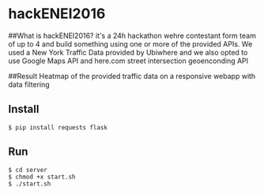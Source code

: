 # hackENEI2016

##What is hackENEI2016?
it's a 24h hackathon wehre contestant form team of up to 4 and build something using one or more of the provided APIs.
We used a New York Traffic Data provided by Ubiwhere and we also opted to use Google Maps API and here.com street intersection geoenconding API

##Result
Heatmap of the provided traffic data on a responsive webapp with data filtering

## Install

```
$ pip install requests flask
```

## Run

```
$ cd server
$ chmod +x start.sh
$ ./start.sh
```
